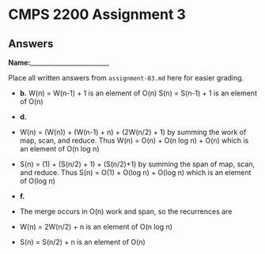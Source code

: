 # CMPS 2200 Assignment 3
## Answers

**Name:**_________________________


Place all written answers from `assignment-03.md` here for easier grading.






- **b.**
W(n) = W(n-1) + 1 is an element of O(n)
S(n) = S(n-1) + 1 is an element of O(n)



- **d.**
- W(n) = (W(n)) + (W(n-1) + n) + (2W(n/2) + 1) by summing the work of map, scan, and reduce. Thus W(n) = O(n) + O(n log n) + O(n) which is an element of O(n log n)
- S(n) = (1) + (S(n/2) + 1) + (S(n/2)+1) by summing the span of map, scan, and reduce. Thus S(n) = O(1) + O(log n) + O(log n) which is an element of O(log n)





- **f.**
- The merge occurs in O(n) work and span, so the recurrences are
- W(n) = 2W(n/2) + n is an element of O(n log n)
- S(n) = S(n/2) + n is an element of O(n)
